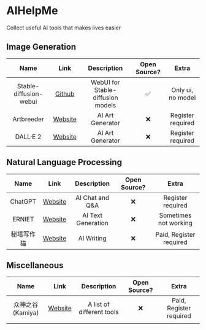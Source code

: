 # AIHelpMe
Collect useful AI tools that makes lives easier

## Image Generation
| Name | Link | Description | Open Source? | Extra |
| :--: | :--: | :--: | :--: | :--: |
| Stable-diffusion-webui | [Github](https://github.com/AUTOMATIC1111/stable-diffusion-webui) | WebUI for Stable-diffusion models | ✅ | Only ui, no model |
| Artbreeder | [Website](https://www.artbreeder.com/) | AI Art Generator | ❌ | Register required |
| DALL·E 2 | [Website](https://openai.com/dall-e-2/) | AI Art Generator | ❌ | Register required |

## Natural Language Processing
| Name | Link | Description | Open Source? | Extra |
| :--: | :--: | :--: | :--: | :--: |
| ChatGPT | [Website](chat.openai.com) | AI Chat and Q&A  | ❌ | Register required |
| ERNIET | [Website](https://wenxin.baidu.com/ernie3) | AI Text Generation  | ❌ | Sometimes not working |
| 秘塔写作猫 | [Website](https://xiezuocat.com/#/) | AI Writing | ❌ | Paid, Register required |
## Miscellaneous

| Name | Link | Description | Open Source? | Extra |
| :--: | :--: | :--: | :--: | :--: |
| 众神之谷(Kamiya) | [Website](kamiya.dev) | A list of different tools | ❌ | Paid, Register required |
|  |  |
